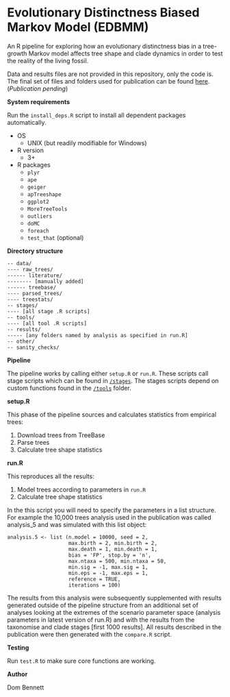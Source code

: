 # Evolutionary Distinctness Biased Markov Model (EDBMM)

An R pipeline for exploring how an evolutionary distinctness bias in a
tree-growth Markov model affects tree shape and clade dynamics in order to test
the reality of the living fossil.

Data and results files are not provided in this repository, only the code is.
The final set of files and folders used for publication can be found [here]().
 (*Publication pending*)

**System requirements**

Run the `install_deps.R` script to install all dependent packages automatically.

* OS
  + UNIX (but readily modifiable for Windows)
* R version
  + 3+
* R packages
  + `plyr`
  + `ape`
  + `geiger`
  + `apTreeshape`
  + `ggplot2`
  + `MoreTreeTools`
  + `outliers`
  + `doMC`
  + `foreach`
  + `test_that` (optional)

**Directory structure**

```
-- data/
---- raw_trees/
------ literature/
-------- [manually added]
------ treebase/
---- parsed_trees/
---- treestats/
-- stages/
---- [all stage .R scripts]
-- tools/
---- [all tool .R scripts]
-- results/
----- [any folders named by analysis as specified in run.R]
-- other/
-- sanity_checks/
```

**Pipeline**

The pipeline works by calling either `setup.R` or `run.R`. These scripts call
stage scripts which can be found in [`/stages`](https://github.com/DomBennett/Project-EDBMM/tree/master/stages).
The stages scripts depend on custom functions found in the [`/tools`](https://github.com/DomBennett/Project-EDBMM/tree/master/tools) folder.

**setup.R**

This phase of the pipeline sources and calculates statistics from empirical
trees:

1. Download trees from TreeBase
2. Parse trees
3. Calculate tree shape statistics

**run.R**

This reproduces all the results:

1. Model trees according to parameters in `run.R`
2. Calculate tree shape statistics

In the this script you will need to specify the parameters in a list structure.
For example the 10,000 trees analysis used in the publication was called
analysis_5 and was simulated with this list object:

```{R}
analysis.5 <- list (n.model = 10000, seed = 2,
                    max.birth = 2, min.birth = 2,
                    max.death = 1, min.death = 1,
                    bias = 'FP', stop.by = 'n',
                    max.ntaxa = 500, min.ntaxa = 50,
                    min.sig = -1, max.sig = 1,
                    min.eps = -1, max.eps = 1,
                    reference = TRUE,
                    iterations = 100)
```

The results from this analysis were subsequently supplemented with
results generated outside of the pipeline structure from an additional set of
analyses looking at the extremes of the scenario parameter space (analysis
  parameters in latest version of run.R) and with the results from the
taxonomise and clade stages [first 1000 results]. All results described in the
publication were then generated with the `compare.R` script.

**Testing**

Run `test.R` to make sure core functions are working.

**Author**

Dom Bennett
